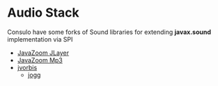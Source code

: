 # Audio Stack

Consulo have some forks of Sound libraries for extending **javax.sound** implementation via SPI

* [JavaZoom JLayer](https://github.com/consulo/javazoom.jlayer)
* [JavaZoom Mp3](https://github.com/consulo/javazoom.mp3)
* [jvorbis](https://github.com/consulo/jvorbis)
    * [jogg](https://github.com/consulo/jogg)
